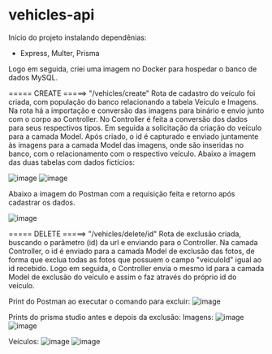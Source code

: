 ﻿# vehicles-api

Início do projeto instalando dependênias:
- Express, Multer, Prisma

Logo em seguida, criei uma imagem no Docker para hospedar o banco de dados MySQL.


===== CREATE =====> "/vehicles/create"
Rota de cadastro do veículo foi criada, com população do banco relacionando a tabela Veículo e Imagens. Na rota há a importação e conversão das imagens para binário e envio junto com o corpo ao Controller. 
No Controller é feita a conversão dos dados para seus respectivos tipos. Em seguida a solicitação da criação do veículo para a camada Model. Após criado, o id é capturado e enviado juntamente às imagens para a camada Model das imagens, onde são inseridas no banco, com o relacionamento com o respectivo veículo.
Abaixo a imagem das duas tabelas com dados fictícios:

![image](https://github.com/marcoscl84/vehicles-api/assets/66912112/f9af6918-53c1-4d2f-97ba-a8e80096f0e2)
![image](https://github.com/marcoscl84/vehicles-api/assets/66912112/d2822914-5f52-4b6a-abda-b99d4fdf59d2)

Abaixo a imagem do Postman com a requisição feita e retorno após cadastrar os dados.

![image](https://github.com/marcoscl84/vehicles-api/assets/66912112/d6183a2c-2ef8-4a12-beaf-47b8fef7a71f)

===== DELETE =====>  "/vehicles/delete/id"
Rota de exclusão criada, buscando o parâmetro (id) da url e enviando para o Controller. Na camada Controller, o id é enviado para a camada Model de exclusão das fotos, de forma que exclua todas as fotos que possuem o campo "veiculoId" igual ao id recebido. Logo em seguida, o Controller envia o mesmo id para a camada Model de exclusão do veículo e assim o faz através do próprio id do veículo.

Print do Postman ao executar o comando para excluir:
![image](https://github.com/marcoscl84/vehicles-api/assets/66912112/bc3a54ba-0454-4e43-9ba6-ea0224de71bf)

Prints do prisma studio antes e depois da exclusão:
Imagens:
![image](https://github.com/marcoscl84/vehicles-api/assets/66912112/f9494f65-ee3d-476d-830b-4d6b53e4da96)
![image](https://github.com/marcoscl84/vehicles-api/assets/66912112/f37ad2a3-d9af-4242-912c-d957462a1457)

Veículos:
![image](https://github.com/marcoscl84/vehicles-api/assets/66912112/53668970-7c97-4dae-a35d-5fa809744e17)
![image](https://github.com/marcoscl84/vehicles-api/assets/66912112/3132d11c-52a2-4d1a-8c60-085c096cbe4b)


